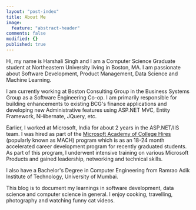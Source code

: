 ```yaml
---
layout: "post-index"
title: About Me
image: 
  feature: "abstract-header"
comments: false
modified: {}
published: true
---
```




Hi, my name is Harshali Singh and I am a Computer Science Graduate student at Northeastern University living in Boston, MA. I am passionate about Software Development, Product Management, Data Science and Machine Learning. 

I am currently working at Boston Consulting Group in the Business Systems Group as a Software Engineering Co-op. I am primarily responsible for building enhancements to existing BCG's finance applications and developing new Administrative features using ASP.NET MVC, Entity Framework, NHibernate, JQuery, etc.

Earlier, I worked at Microsoft, India for about 2 years in the ASP.NET/IIS team. I was hired as part of the [Microsoft Academy of College Hires](https://careers.microsoft.com/students/mach) (popularly known as MACH) program which is as an 18-24 month accelerated career development program for recently graduated students. As part of this program, I underwent intensive training on various Microsoft Products and gained leadership, networking and technical skills.

I also have a Bachelor's Degree in Computer Engineering from Ramrao Adik Institute of Technology, University of Mumbai. 

This blog is to document my learnings in software development, data science and computer science in general. I enjoy cooking, travelling, photography and watching funny cat videos.
